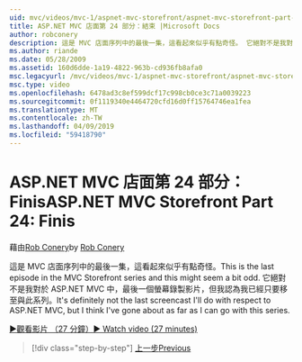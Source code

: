 ```yaml
---
uid: mvc/videos/mvc-1/aspnet-mvc-storefront/aspnet-mvc-storefront-part-24-finis
title: ASP.NET MVC 店面第 24 部分：結束 |Microsoft Docs
author: robconery
description: 這是 MVC 店面序列中的最後一集，這看起來似乎有點奇怪。 它絕對不是我對於 ASP.NET 的最後一個螢幕錄製影片...
ms.author: riande
ms.date: 05/28/2009
ms.assetid: 160d6dde-1a19-4822-963b-cd936fb8afa0
msc.legacyurl: /mvc/videos/mvc-1/aspnet-mvc-storefront/aspnet-mvc-storefront-part-24-finis
msc.type: video
ms.openlocfilehash: 6478ad3c8ef599dcf17c998cb0ce3c71a0039223
ms.sourcegitcommit: 0f1119340e4464720cfd16d0ff15764746ea1fea
ms.translationtype: MT
ms.contentlocale: zh-TW
ms.lasthandoff: 04/09/2019
ms.locfileid: "59418790"
---
```

# <a name="aspnet-mvc-storefront-part-24-finis"></a><span data-ttu-id="a2ce2-104">ASP.NET MVC 店面第 24 部分：Finis</span><span class="sxs-lookup"><span data-stu-id="a2ce2-104">ASP.NET MVC Storefront Part 24: Finis</span></span>

<span data-ttu-id="a2ce2-105">藉由[Rob Conery](https://github.com/robconery)</span><span class="sxs-lookup"><span data-stu-id="a2ce2-105">by [Rob Conery](https://github.com/robconery)</span></span>

<span data-ttu-id="a2ce2-106">這是 MVC 店面序列中的最後一集，這看起來似乎有點奇怪。</span><span class="sxs-lookup"><span data-stu-id="a2ce2-106">This is the last episode in the MVC Storefront series and this might seem a bit odd.</span></span> <span data-ttu-id="a2ce2-107">它絕對不是我對於 ASP.NET MVC 中，最後一個螢幕錄製影片，但我認為我已經只要移至與此系列。</span><span class="sxs-lookup"><span data-stu-id="a2ce2-107">It's definitely not the last screencast I'll do with respect to ASP.NET MVC, but I think I've gone about as far as I can go with this series.</span></span>

[<span data-ttu-id="a2ce2-108">&#9654;觀看影片 （27 分鐘）</span><span class="sxs-lookup"><span data-stu-id="a2ce2-108">&#9654; Watch video (27 minutes)</span></span>](https://channel9.msdn.com/Blogs/ASP-NET-Site-Videos/aspnet-mvc-storefront-part-24-finis)

> [!div class="step-by-step"]
> [<span data-ttu-id="a2ce2-109">上一步</span><span class="sxs-lookup"><span data-stu-id="a2ce2-109">Previous</span></span>](aspnet-mvc-storefront-part-23-getting-started-with-domain-driven-design.md)
